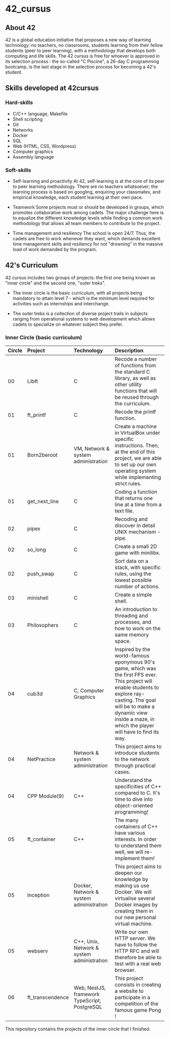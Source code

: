 # 42_cursus

## About 42
42 is a global education initiative that proposes a new way of learning technology: no teachers, no classrooms, students learning from their fellow students (peer to peer learning), with a methodology that develops both computing and life skills. The 42 cursus is free for whoever is approved in its selection process : the so-called "C Piscine", a 26-day C programming bootcamp, is the last stage in the selection process for becoming a 42's student.

## Skills developed at 42cursus
### Hard-skills

- C/C++ language, Makefile
- Shell scripting
- Git
- Networks
- Docker
- SQL
- Web (HTML, CSS, Wordpress)
- Computer graphics
- Assembly language

### Soft-skills

- Self-learning and proactivity
	At 42, self-learning is at the core of its peer to peer learning methodology. There
	are no teachers whatsoever; the learning process is based on googling, enquiring
	your classmates, and empirical knowledge, each student learning at their own pace.

- Teamwork
	Some projects must or should be developed in groups, which promotes collaborative
	work among cadets. The major challenge here is to equalize the different knowledge
	levels while finding a common work methodology that allows all team members to
	contribute to the project.
  
- Time management and resiliency
	The school is open 24/7. Thus, the cadets are free to work whenever they want, which
	demands excellent time management skills and resiliency for not "drowning" in the
	massive load of work demanded by the program.
  
 ## 42's Curriculum
 
42 cursus includes two groups of projects: the first one being known as "inner circle" and the second one, "outer treks".

- The inner circle is the basic curriculum, with all projects being mandatory to attain level 7 - which is the minimum level required for activities such as internships and interchange.

- The outer treks is a collection of diverse project trails in subjects ranging from operational systems to web development which allows cadets to specialize on whatever subject they prefer.

### Inner Circle (basic curriculum)

| Circle | Project         | Technology | Description |
| :------| :-------        | :----------| :-----------|
| 00     | Libft           | C        | Recode a number of functions from the standard C library, as well as other utility functions that will be reused through the curriculum.|
| 01     | ft_printf       | C        | Recode the printf function.         |
| 01     | Born2beroot     | VM, Network & system administration     |Create a machine in VirtualBox under specific instructions. Then, at the end of this project, we are able to set up our own operating system while implementing strict rules.      |
| 01     | get_next_line   | C        | Coding a function that returns one line at a time from a text file.       |
| 02     | pipex           | C        | Recoding and discover in detail UNIX mechanism - pipe.        |
| 02     | so_long         | C        | Create a small 2D game with minilibx.|
| 02     | push_swap       | C        | Sort data on a stack, with specific rules, using the lowest possible number of actions.        |
| 03     | minishell       | C        | Create a simple shell.       |
| 03     | Philosophers    | C        | An introduction to threading and processes, and how to work on the same memory space.    |
| 04     | cub3d           | C, Computer Graphics        | Inspired by the world-famous eponymous 90's game, which was the first FPS ever. This project will enable students to explore ray-casting. The goal will be to make a dynamic view inside a maze, in which the player will have to find its way.         |
| 04     | NetPractice     | Network & system administration     | This project aims to introduce students to the network through practical cases.       |
| 04     | CPP Module(9)   | C++        |   Understand the specificities of C++ compared to C. It's time to dive into object-oriented programming!      |
| 05     | ft_container    | C++        |   The many containers of C++ have various interests. In order to understand them well, we will re-implement them!      |
| 05     | Inception       | Docker, Network & system administration      |  This project aims to deepen our knowledge by making us use Docker. We will virtualise several Docker images by creating them in our new personal virtual machine.        |
| 05     | webserv         | C++, Unix, Network & system administration        | Write our own HTTP server. We have to follow the HTTP RFC and will therefore be able to test with a real web browser.       |
| 06     | ft_transcendence| Web, NestJS, framework TypeScript, PostgreSQL | This project consists in creating a website to participate in a competition of the famous game Pong !      |



This repository contains the projects of the inner circle that I finished.
